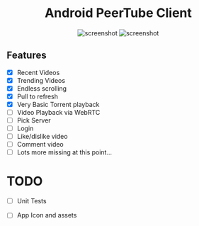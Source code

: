 <h1 align="center">
  Android PeerTube Client 
</h1>

<h4 align="center">
</h4>

<p align="center">
    <img src="https://raw.githubusercontent.com/sschueller/peertube-android/master/Screenshot1.png" alt="screenshot" />
    <img src="https://raw.githubusercontent.com/sschueller/peertube-android/master/Screenshot2.png" alt="screenshot" />
</p>

## Features

- [X] Recent Videos
- [X] Trending Videos
- [X] Endless scrolling
- [X] Pull to refresh
- [X] Very Basic Torrent playback
- [ ] Video Playback via WebRTC
- [ ] Pick Server
- [ ] Login
- [ ] Like/dislike video
- [ ] Comment video
- [ ] Lots more missing at this point...

# TODO
- [ ] Unit Tests
- [ ] App Icon and assets


